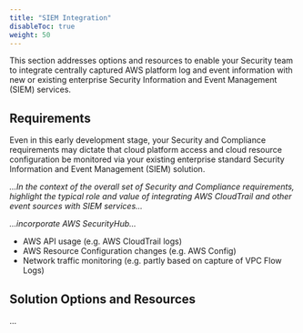 ```yaml
---
title: "SIEM Integration"
disableToc: true
weight: 50
---
```


This section addresses options and resources to enable your Security team to integrate centrally captured AWS platform log and event information with new or existing enterprise Security Information and Event Management (SIEM) services.

## Requirements

Even in this early development stage, your Security and Compliance requirements may dictate that cloud platform access and cloud resource configuration be monitored via your existing enterprise standard Security Information and Event Management (SIEM) solution.

*...In the context of the overall set of Security and Compliance requirements, highlight the typical role and value of integrating AWS CloudTrail and other event sources with SIEM services...*

*...incorporate AWS SecurityHub...*

* AWS API usage (e.g. AWS CloudTrail logs)
* AWS Resource Configuration changes (e.g. AWS Config)
* Network traffic monitoring (e.g. partly based on capture of VPC Flow Logs)

## Solution Options and Resources

...
